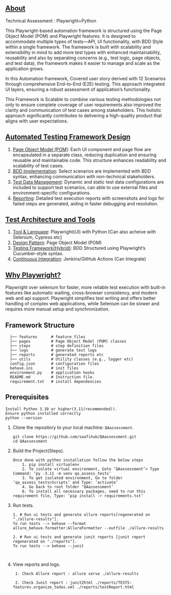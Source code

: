 ## <u>About</u>
Technical Assessment : Playwright+Python

This Playwright-based automation framework is structured using the Page Object Model (POM) and Playwright features. It is designed to accommodate multiple types of tests—API, UI functionality, with BDD Style within a single framework. The framework is built with scalability and extensibility in mind to add more test types with enhanced maintainability, reusability and also by separating concerns (e.g., test logic, page objects, and test data), the framework makes it easier to manage and scale as the application grows.

In this Automation framework, Covered user story derived with 12 Scenarios through comprehensive End-to-End (E2E) testing. This approach integrated UI layers, ensuring a robust assessment of  application’s functionality. 

This Framework is Scalable to combine various testing methodologies not only to ensure complete coverage of user requirements also improved the clarity and communication of test cases among stakeholders. This holistic approach significantly contributes to delivering a high-quality product that aligns with user expectations.

## <u>Automated Testing Framework Design</u>
1.	<u>Page Object Model (POM)</u>: 
        Each UI component and page flow are encapsulated in a separate class, reducing duplication and ensuring reusable and maintainable code. This structure enhances readability and scalability of test cases.
2.	<u>BDD Implementation</u>: 
         Select scenarios are implemented with BDD syntax, enhancing communication with non-technical stakeholders.
3.	<u>Test Data Management</u>: 
         Dynamic and static test data configurations are included to support test scenarios, can able to use external files and environment-specific configurations.
4.	<u>Reporting</u>: 
         Detailed test execution reports with screenshots and logs for failed steps are generated, aiding in faster debugging and resolution.

## <u>Test Architecture and Tools</u>
1.	<u>Tool & Language</u>: Playwright(UI) with Python [Can also acheive with Selenium, Cypress etc]
2.	<u>Design Pattern</u>: Page Object Model (POM)
3.	<u>Testing Framework(Hybrid)</u>: BDD Structured using Playwright’s Cucumber-style syntax.
4.	<u>Continuous Integration</u>: Jenkins/GitHub Actions (Can Integrate)

## <u>Why Playwright?</u>
Playwright over selenium for faster, more reliable test execution with built-in features like automatic waiting, cross-browser consistency, and modern web and api support. Playwright simplifies test writing and offers better handling of complex web applications, while Selenium can be slower and requires more manual setup and synchronization.


## Framework Structure
      ├── features      # feature files
      ├── pages         # Page Object Model (POM) classes
      ├── steps         # step definition files
      ├── logs          # generate test logs 
      ├── reports       # generated reports etc
      ├── utils         # Utility classes (e.g., logger etc)
      config.json       # configuration files
      behave.ini        # init files
      environment.py    # application hooks
      README.md         # Instruction file.
      requirement.txt   # install dependencies
      
   

## Prerequisites
   ```
   Install Python 3.10 or higher(3.11(recommended)).
   Ensure python installed correctly
   python --version
   ```
1. Clone the repository to your local machine:  `QAassessment`.

   ```
   git clone https://github.com/saafihub/QAassessment.git
   cd QAassessment
   ```
2. Build the Project(Steps).
   ```
   Once done with python installation follow the below steps
       1. pip install virtualenv
       2. To isolate virtual environment, Goto ‘QAassessment’> Type Command: ‘py -3.11 -m venv qa_assess_tests’
       3. To get isolated environment, Go to folder ‘qa_assess_tests>Scripts’ and Type: ‘activate’
       4. Go back to root folder ‘QAassessment’
       6. To install all necessary packages, need to run this requirement file, Type: ‘pip install -r requirements.txt’
   ```
   
5. Run tests.

   ```
   1. # Run ui tests and generate allure reports[regenerated on "./allure-results"].
   To run tests --> behave --format allure_behave.formatter:AllureFormatter --outfile ./allure-results
   
   2. # Run ui tests and generate junit reports [junit report regenerated on "./reports"].
   To run tests --> behave --junit
 
 
   ```
6. View reports and logs.
   ```
    1. Check Allure report : allure serve ./allure-results
   
    2. Check Junit report : junit2html ./reports/TESTS-features.organize_todos.xml ./reports/testReport.html

    ```
